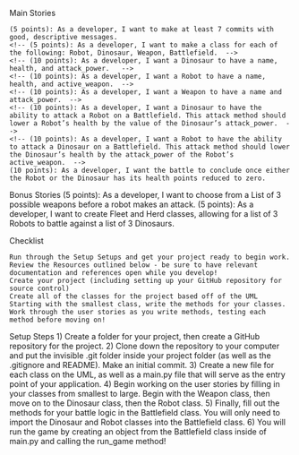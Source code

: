 Main Stories
 
    (5 points): As a developer, I want to make at least 7 commits with good, descriptive messages. 
    <!-- (5 points): As a developer, I want to make a class for each of the following: Robot, Dinosaur, Weapon, Battlefield.  -->
    <!-- (10 points): As a developer, I want a Dinosaur to have a name, health, and attack_power.   -->
    <!-- (10 points): As a developer, I want a Robot to have a name, health, and active_weapon.  -->
    <!-- (10 points): As a developer, I want a Weapon to have a name and attack_power.  -->
    <!-- (10 points): As a developer, I want a Dinosaur to have the ability to attack a Robot on a Battlefield. This attack method should lower a Robot’s health by the value of the Dinosaur’s attack_power.  -->
    <!-- (10 points): As a developer, I want a Robot to have the ability to attack a Dinosaur on a Battlefield. This attack method should lower the Dinosaur’s health by the attack_power of the Robot’s active_weapon.  -->
    (10 points): As a developer, I want the battle to conclude once either the Robot or the Dinosaur has its health points reduced to zero.
 
Bonus Stories
    (5 points): As a developer, I want to choose from a List of 3 possible weapons before a robot makes an attack. 
    (5 points): As a developer, I want to create Fleet and Herd classes, allowing for a list of 3 Robots to battle against a list of 3 Dinosaurs.

Checklist

    Run through the Setup Setups and get your project ready to begin work.
    Review the Resources outlined below - be sure to have relevant documentation and references open while you develop!
    Create your project (including setting up your GitHub repository for source control)
    Create all of the classes for the project based off of the UML 
    Starting with the smallest class, write the methods for your classes. 
    Work through the user stories as you write methods, testing each method before moving on!
 
Setup Steps
    1) Create a folder for your project, then create a GitHub repository for the project.
    2) Clone down the repository to your computer and put the invisible .git folder inside your project folder (as well as the .gitignore and README). Make an initial commit.
    3) Create a new file for each class on the UML, as well as a main.py file that will serve as the entry point of your application.
    4) Begin working on the user stories by filling in your classes from smallest to large. Begin with the Weapon class, then move on to the Dinosaur class, then the Robot class. 
    5) Finally, fill out the methods for your battle logic in the Battlefield class. You will only need to import the Dinosaur and Robot classes into the Battlefield class.
    6) You will run the game by creating an object from the Battlefield class inside of main.py and calling the run_game method!
